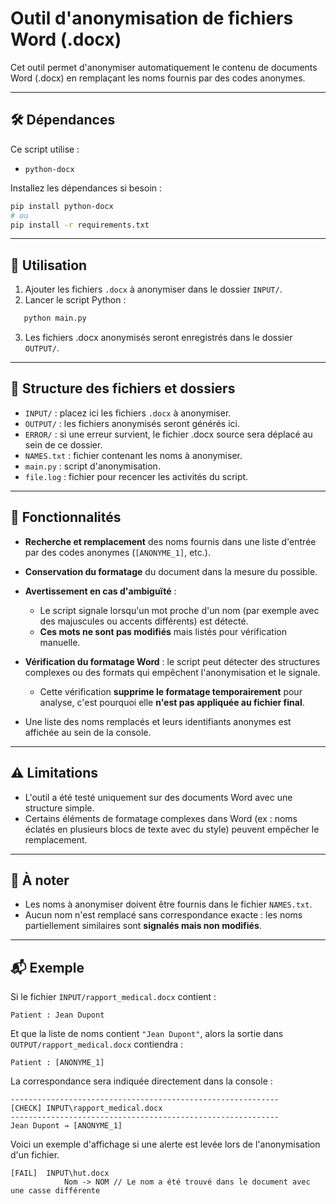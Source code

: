 # Outil d'anonymisation de fichiers Word (.docx)

Cet outil permet d'anonymiser automatiquement le contenu de documents Word (.docx) en remplaçant les noms fournis par des codes anonymes.

---

## 🛠 Dépendances

Ce script utilise :

* `python-docx`

Installez les dépendances si besoin :

```bash
pip install python-docx
# ou
pip install -r requirements.txt
```

---

## 🚀 Utilisation

1. Ajouter les fichiers `.docx` à anonymiser dans le dossier `INPUT/`.
2. Lancer le script Python :

```bash
   python main.py
```

3. Les fichiers .docx anonymisés seront enregistrés dans le dossier `OUTPUT/`.

---

## 📁 Structure des fichiers et dossiers

* `INPUT/` : placez ici les fichiers `.docx` à anonymiser.
* `OUTPUT/` : les fichiers anonymisés seront générés ici.
* `ERROR/` : si une erreur survient, le fichier .docx source sera déplacé au sein de ce dossier.
* `NAMES.txt` : fichier contenant les noms à anonymiser.
* `main.py` : script d'anonymisation.
* `file.log` : fichier pour recencer les activités du script.

---

## 🧠 Fonctionnalités

* **Recherche et remplacement** des noms fournis dans une liste d'entrée par des codes anonymes (`[ANONYME_1]`, etc.).
* **Conservation du formatage** du document dans la mesure du possible.

* **Avertissement en cas d'ambiguïté** :
  * Le script signale lorsqu'un mot proche d'un nom (par exemple avec des majuscules ou accents différents) est détecté.
  * **Ces mots ne sont pas modifiés** mais listés pour vérification manuelle.

* **Vérification du formatage Word** : le script peut détecter des structures complexes ou des formats qui empêchent l'anonymisation et le signale.
  * Cette vérification **supprime le formatage temporairement** pour analyse, c'est pourquoi elle **n'est pas appliquée au fichier final**.

* Une liste des noms remplacés et leurs identifiants anonymes est affichée au sein de la console.

---

## ⚠️ Limitations

* L'outil a été testé uniquement sur des documents Word avec une structure simple.
* Certains éléments de formatage complexes dans Word (ex : noms éclatés en plusieurs blocs de texte avec du style) peuvent empêcher le remplacement.

---

## 📌 À noter

* Les noms à anonymiser doivent être fournis dans le fichier `NAMES.txt`.
* Aucun nom n'est remplacé sans correspondance exacte : les noms partiellement similaires sont **signalés mais non modifiés**.

---

## 📬 Exemple

Si le fichier `INPUT/rapport_medical.docx` contient :

```
Patient : Jean Dupont
```

Et que la liste de noms contient `"Jean Dupont"`, alors la sortie dans `OUTPUT/rapport_medical.docx` contiendra :

```
Patient : [ANONYME_1]
```

La correspondance sera indiquée directement dans la console :

```
------------------------------------------------------------
[CHECK] INPUT\rapport_medical.docx
------------------------------------------------------------
Jean Dupont → [ANONYME_1]
```

Voici un exemple d'affichage si une alerte est levée lors de l'anonymisation d'un fichier.

```
[FAIL]  INPUT\hut.docx
            Nom -> NOM // Le nom a été trouvé dans le document avec une casse différente
```